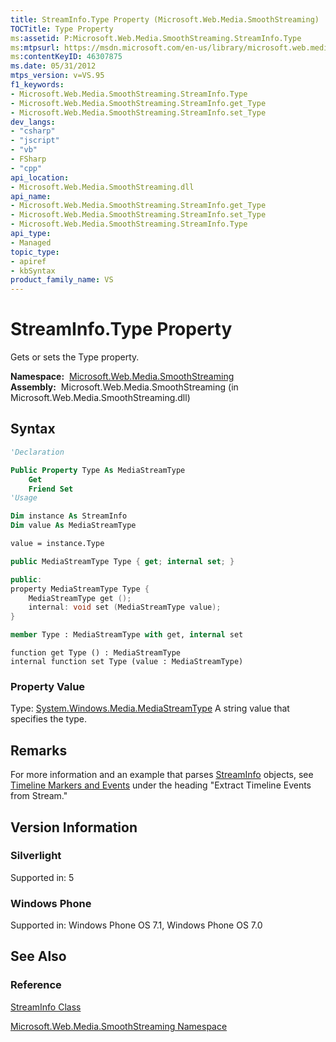 ```yaml
---
title: StreamInfo.Type Property (Microsoft.Web.Media.SmoothStreaming)
TOCTitle: Type Property
ms:assetid: P:Microsoft.Web.Media.SmoothStreaming.StreamInfo.Type
ms:mtpsurl: https://msdn.microsoft.com/en-us/library/microsoft.web.media.smoothstreaming.streaminfo.type(v=VS.95)
ms:contentKeyID: 46307875
ms.date: 05/31/2012
mtps_version: v=VS.95
f1_keywords:
- Microsoft.Web.Media.SmoothStreaming.StreamInfo.Type
- Microsoft.Web.Media.SmoothStreaming.StreamInfo.get_Type
- Microsoft.Web.Media.SmoothStreaming.StreamInfo.set_Type
dev_langs:
- "csharp"
- "jscript"
- "vb"
- FSharp
- "cpp"
api_location:
- Microsoft.Web.Media.SmoothStreaming.dll
api_name:
- Microsoft.Web.Media.SmoothStreaming.StreamInfo.get_Type
- Microsoft.Web.Media.SmoothStreaming.StreamInfo.set_Type
- Microsoft.Web.Media.SmoothStreaming.StreamInfo.Type
api_type:
- Managed
topic_type:
- apiref
- kbSyntax
product_family_name: VS
---
```


# StreamInfo.Type Property

Gets or sets the Type property.

**Namespace:**  [Microsoft.Web.Media.SmoothStreaming](microsoft-web-media-smoothstreaming-namespace_1.md)  
**Assembly:**  Microsoft.Web.Media.SmoothStreaming (in Microsoft.Web.Media.SmoothStreaming.dll)

## Syntax

```vb
'Declaration

Public Property Type As MediaStreamType
    Get
    Friend Set
'Usage

Dim instance As StreamInfo
Dim value As MediaStreamType

value = instance.Type
```

```csharp
public MediaStreamType Type { get; internal set; }
```

```cpp
public:
property MediaStreamType Type {
    MediaStreamType get ();
    internal: void set (MediaStreamType value);
}
```

``` fsharp
member Type : MediaStreamType with get, internal set
```

```jscript
function get Type () : MediaStreamType
internal function set Type (value : MediaStreamType)
```

### Property Value

Type: [System.Windows.Media.MediaStreamType](https://msdn.microsoft.com/library/cc672180\(v=vs.95\))  
A string value that specifies the type.

## Remarks

For more information and an example that parses [StreamInfo](streaminfo-class-microsoft-web-media-smoothstreaming_1.md) objects, see [Timeline Markers and Events](timeline-markers-and-events.md) under the heading "Extract Timeline Events from Stream."

## Version Information

### Silverlight

Supported in: 5  

### Windows Phone

Supported in: Windows Phone OS 7.1, Windows Phone OS 7.0  

## See Also

### Reference

[StreamInfo Class](streaminfo-class-microsoft-web-media-smoothstreaming_1.md)

[Microsoft.Web.Media.SmoothStreaming Namespace](microsoft-web-media-smoothstreaming-namespace_1.md)

